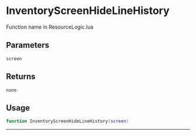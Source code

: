 # InventoryScreenHideLineHistory
Function name in ResourceLogic.lua
## Parameters
`screen`
## Returns
`none`
## Usage
```lua
function InventoryScreenHideLineHistory(screen)
```
---
